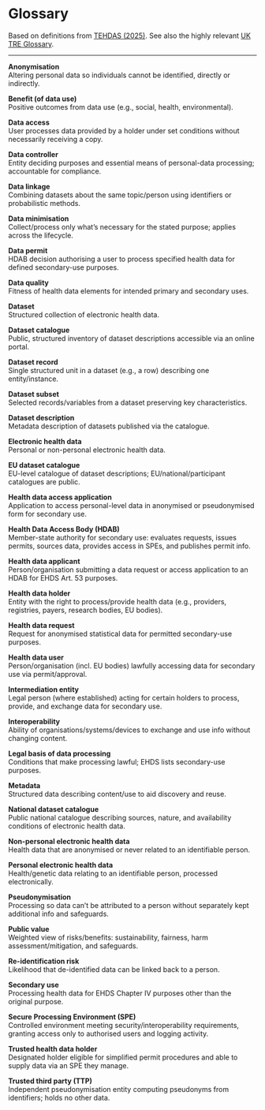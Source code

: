 
# Glossary

Based on definitions from [TEHDAS (2025)](https://tehdas.eu/public-consultations/). See also the highly relevant [UK TRE Glossary](https://glossary.uktre.org/en/latest/).


---

**Anonymisation**  
Altering personal data so individuals cannot be identified, directly or indirectly.

**Benefit (of data use)**  
Positive outcomes from data use (e.g., social, health, environmental).

**Data access**  
User processes data provided by a holder under set conditions without necessarily receiving a copy.

**Data controller**  
Entity deciding purposes and essential means of personal-data processing; accountable for compliance.

**Data linkage**  
Combining datasets about the same topic/person using identifiers or probabilistic methods.

**Data minimisation**  
Collect/process only what’s necessary for the stated purpose; applies across the lifecycle.

**Data permit**  
HDAB decision authorising a user to process specified health data for defined secondary-use purposes.

**Data quality**  
Fitness of health data elements for intended primary and secondary uses.

**Dataset**  
Structured collection of electronic health data.

**Dataset catalogue**  
Public, structured inventory of dataset descriptions accessible via an online portal.

**Dataset record**  
Single structured unit in a dataset (e.g., a row) describing one entity/instance.

**Dataset subset**  
Selected records/variables from a dataset preserving key characteristics.

**Dataset description**  
Metadata description of datasets published via the catalogue.

**Electronic health data**  
Personal or non-personal electronic health data.

**EU dataset catalogue**  
EU-level catalogue of dataset descriptions; EU/national/participant catalogues are public.

**Health data access application**  
Application to access personal-level data in anonymised or pseudonymised form for secondary use.

**Health Data Access Body (HDAB)**  
Member-state authority for secondary use: evaluates requests, issues permits, sources data, provides access in SPEs, and publishes permit info.

**Health data applicant**  
Person/organisation submitting a data request or access application to an HDAB for EHDS Art. 53 purposes.

**Health data holder**  
Entity with the right to process/provide health data (e.g., providers, registries, payers, research bodies, EU bodies).

**Health data request**  
Request for anonymised statistical data for permitted secondary-use purposes.

**Health data user**  
Person/organisation (incl. EU bodies) lawfully accessing data for secondary use via permit/approval.

**Intermediation entity**  
Legal person (where established) acting for certain holders to process, provide, and exchange data for secondary use.

**Interoperability**  
Ability of organisations/systems/devices to exchange and use info without changing content.

**Legal basis of data processing**  
Conditions that make processing lawful; EHDS lists secondary-use purposes.

**Metadata**  
Structured data describing content/use to aid discovery and reuse.

**National dataset catalogue**  
Public national catalogue describing sources, nature, and availability conditions of electronic health data.

**Non-personal electronic health data**  
Health data that are anonymised or never related to an identifiable person.

**Personal electronic health data**  
Health/genetic data relating to an identifiable person, processed electronically.

**Pseudonymisation**  
Processing so data can’t be attributed to a person without separately kept additional info and safeguards.

**Public value**  
Weighted view of risks/benefits: sustainability, fairness, harm assessment/mitigation, and safeguards.

**Re-identification risk**  
Likelihood that de-identified data can be linked back to a person.

**Secondary use**  
Processing health data for EHDS Chapter IV purposes other than the original purpose.

**Secure Processing Environment (SPE)**  
Controlled environment meeting security/interoperability requirements, granting access only to authorised users and logging activity.

**Trusted health data holder**  
Designated holder eligible for simplified permit procedures and able to supply data via an SPE they manage.

**Trusted third party (TTP)**  
Independent pseudonymisation entity computing pseudonyms from identifiers; holds no other data.
